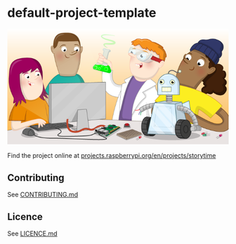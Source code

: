 # default-project-template

![storytime](banner.png)

Find the project online at [projects.raspberrypi.org/en/projects/storytime](https://projects.raspberrypi.org/en/projects/storytimee)

## Contributing
See [CONTRIBUTING.md](CONTRIBUTING.md)

## Licence
 See [LICENCE.md](LICENCE.md)
